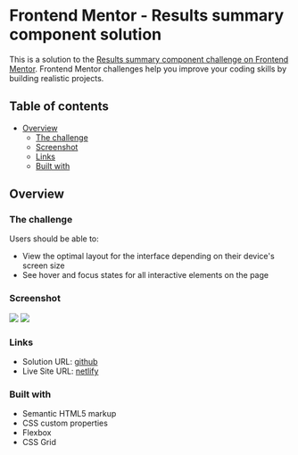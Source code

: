 # Frontend Mentor - Results summary component solution

This is a solution to the [Results summary component challenge on Frontend Mentor](https://www.frontendmentor.io/challenges/results-summary-component-CE_K6s0maV). Frontend Mentor challenges help you improve your coding skills by building realistic projects.

## Table of contents

- [Overview](#overview)
  - [The challenge](#the-challenge)
  - [Screenshot](#screenshot)
  - [Links](#links)
  - [Built with](#built-with)

## Overview

### The challenge

Users should be able to:

- View the optimal layout for the interface depending on their device's screen size
- See hover and focus states for all interactive elements on the page

### Screenshot

![](./assets/screenshots/desktop.png)
![](./assets/screenshots/mobile.png)

### Links

- Solution URL: [github](https://github.com/Ehsan-FM/results-summary-component/)
- Live Site URL: [netlify](https://ehsan-results-summary.netlify.app/)

### Built with

- Semantic HTML5 markup
- CSS custom properties
- Flexbox
- CSS Grid
